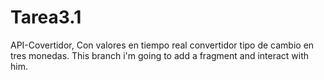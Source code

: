 # Tarea3.1
API-Covertidor, Con valores en tiempo real convertidor tipo de cambio en tres monedas.
This branch i'm going to add a fragment and interact with him.
